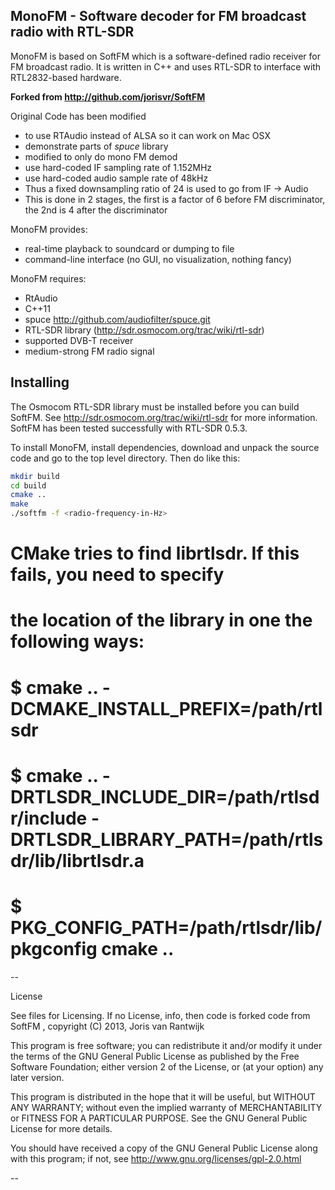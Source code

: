 
  MonoFM - Software decoder for FM broadcast radio with RTL-SDR
 ---------------------------------------------------------------

MonoFM is based on SoftFM which is a software-defined radio receiver for FM broadcast radio.
It is written in C++ and uses RTL-SDR to interface with RTL2832-based hardware.

**Forked from  http://github.com/jorisvr/SoftFM**

Original Code has been modified

 * to use RTAudio instead of ALSA so it can work on Mac OSX
 * demonstrate parts of *spuce* library
 * modified to only do mono FM demod
 * use hard-coded IF sampling rate of 1.152MHz
 * use hard-coded audio sample rate of 48kHz
 * Thus a fixed downsampling ratio of 24 is used to go from IF -> Audio
 * This is done in 2 stages,
           the first is a factor of 6 before FM discriminator,
           the 2nd is 4 after the discriminator

MonoFM provides:
 * real-time playback to soundcard or dumping to file
 * command-line interface (no GUI, no visualization, nothing fancy)

MonoFM requires:
 * RtAudio
 * C++11
 * spuce http://github.com/audiofilter/spuce.git
 * RTL-SDR library (http://sdr.osmocom.org/trac/wiki/rtl-sdr)
 * supported DVB-T receiver
 * medium-strong FM radio signal

  Installing
  ----------

The Osmocom RTL-SDR library must be installed before you can build SoftFM.
See http://sdr.osmocom.org/trac/wiki/rtl-sdr for more information.
SoftFM has been tested successfully with RTL-SDR 0.5.3.

To install MonoFM, install dependencies, download and unpack the source code and go to the
top level directory. Then do like this:

```sh
mkdir build
cd build
cmake ..
make
./softfm -f <radio-frequency-in-Hz>
```

 # CMake tries to find librtlsdr. If this fails, you need to specify
 # the location of the library in one the following ways:
 #
 #  $ cmake .. -DCMAKE_INSTALL_PREFIX=/path/rtlsdr
 #  $ cmake .. -DRTLSDR_INCLUDE_DIR=/path/rtlsdr/include -DRTLSDR_LIBRARY_PATH=/path/rtlsdr/lib/librtlsdr.a
 #  $ PKG_CONFIG_PATH=/path/rtlsdr/lib/pkgconfig cmake ..

--

License

See files for Licensing. If no License, info, then code is forked code from SoftFM
, copyright (C) 2013, Joris van Rantwijk

This program is free software; you can redistribute it and/or modify
it under the terms of the GNU General Public License as published by
the Free Software Foundation; either version 2 of the License, or
(at your option) any later version.

This program is distributed in the hope that it will be useful,
but WITHOUT ANY WARRANTY; without even the implied warranty of
MERCHANTABILITY or FITNESS FOR A PARTICULAR PURPOSE.  See the
GNU General Public License for more details.

You should have received a copy of the GNU General Public License along
with this program; if not, see http://www.gnu.org/licenses/gpl-2.0.html

--
